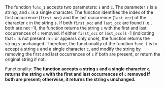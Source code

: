 The function `func_1` accepts two parameters: `s` and `c`. The parameter `s` is a string, and `c` is a single character. The function identifies the index of the first occurrence (`first_occ`) and the last occurrence (`last_occ`) of the character `c` in the string `s`. If both `first_occ` and `last_occ` are found (i.e., both are not -1), the function returns the string `s` with the first and last occurrences of `c` removed. If either `first_occ` or `last_occ` is -1 (indicating that `c` is not present in `s` or appears only once), the function returns the string `s` unchanged. Therefore, the functionality of the function `func_1` is to accept a string `s` and a single character `c`, and modify the string by removing the first and last occurrences of `c` if both are present, or return the original string if not.

Functionality: **The function accepts a string `s` and a single character `c`, returns the string `s` with the first and last occurrences of `c` removed if both are present; otherwise, it returns the string `s` unchanged.**